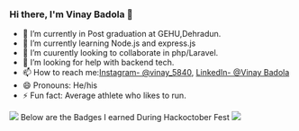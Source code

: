 ### Hi there, I'm Vinay Badola 👋



- 🔭 I’m currently in Post graduation at GEHU,Dehradun.
- 🌱 I’m currently learning Node.js and express.js
- 👯 I’m  cuurently  looking to collaborate in php/Laravel. 
- 🤔 I’m looking for help with backend tech.
- 📫 How to reach me:[Instagram- @vinay_5840](https://www.instagram.com/vinay_5840/), [LinkedIn- @Vinay Badola](https://www.linkedin.com/in/vinay-badola-b05235211/) 
- 😄 Pronouns: He/his
- ⚡ Fun fact: Average athlete who likes to run.

<img src="https://github-readme-stats.vercel.app/api?username=vinaybadola&&show_icons=true&title_color=ffffff&icon_color=bb2acf&text_color=daf7dc&bg_color=191919">
Below are the Badges I earned During Hackoctober Fest
<img src = "https://holopin.io/api/user/board?user=vinay_badola"/>

